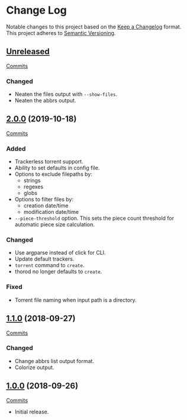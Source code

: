 # Change Log

Notable changes to this project based on the [Keep a Changelog](https://keepachangelog.com) format.
This project adheres to [Semantic Versioning](https://semver.org).


## [Unreleased](https://github.com/thebigmunch/thorod/tree/master)

[Commits](https://github.com/thebigmunch/thorod/compare/2.0.0...master)

### Changed

* Neaten the files output with ``--show-files``.
* Neaten the abbrs output.


## [2.0.0](https://github.com/thebigmunch/thorod/releases/tag/2.0.0) (2019-10-18)

[Commits](https://github.com/thebigmunch/thorod/compare/1.1.0...2.0.0)

### Added

* Trackerless torrent support.
* Ability to set defaults in config file.
* Options to exclude filepaths by:
	* strings
	* regexes
	* globs
* Options to filter files by:
	* creation date/time
	* modification date/time
* ``--piece-threshold`` option.
	This sets the piece count threshold for
	automatic piece size calculation.

### Changed

* Use argparse instead of click for CLI.
* Update default trackers.
* ``torrent`` command to ``create``.
* thorod no longer defaults to ``create``.

### Fixed

* Torrent file naming when input path is a directory.


## [1.1.0](https://github.com/thebigmunch/thorod/releases/tag/1.1.0) (2018-09-27)

[Commits](https://github.com/thebigmunch/thorod/compare/1.0.0...1.1.0)

### Changed

* Change abbrs list output format.
* Colorize output.


## [1.0.0](https://github.com/thebigmunch/thorod/releases/tag/1.0.0) (2018-09-26)

[Commits](https://github.com/thebigmunch/thorod/commit/5707eb6abccba83552c544c427e403b03c603514)

* Initial release.
